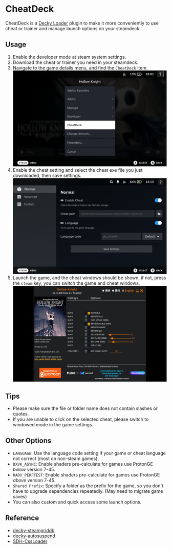 # CheatDeck
CheatDeck is a [Decky Loader](https://github.com/SteamDeckHomebrew/PluginLoader) plugin to make it more conveniently to use cheat or trainer and manage launch options on your steamdeck.

## Usage
1. Enable the developer mode at steam system settings.
2. Download the cheat or trainer you need in your steamdeck.
3. Navigate to the game details menu, and find the `CheatDeck` item.
![](doc/menu.jpg)
4. Enable the cheat setting and select the cheat exe file you just downloaded, then save settings.
![](doc/settings.jpg)
5. Launch the game, and the cheat windows should be shown, if not, press the `steam` key, you can switch the game and cheat windows.
![](doc/trainer.jpg)

## Tips
- Please make sure the file or folder name does not contain slashes or quotes.
- If you are unable to click on the selected cheat, please switch to windowed mode in the game settings.

## Other Options
- `LANGUAGE`: Use the language code setting if your game or cheat language not correct (most on non-steam games).
- `DXVK_ASYNC`: Enable shaders pre-calculate for games use ProtonGE *below* version 7-45.
- `RADV_PERFTEST`: Enable shaders pre-calculate for games use ProtonGE *above* version 7-45.
- `Shared Prefix`: Specify a folder as the prefix for the game, so you don't have to upgrade dependencies repeatedly. (May need to migrate game saves)
- You can also custom and quick access some launch options.

## Reference
- [decky-steamgriddb](https://github.com/SteamGridDB/decky-steamgriddb)
- [decky-autosuspend](https://github.com/jurassicplayer/decky-autosuspend)
- [SDH-CssLoader](https://github.com/DeckThemes/SDH-CssLoader)
